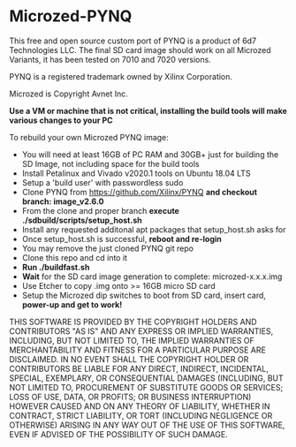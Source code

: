 # Microzed-PYNQ

This free and open source custom port of PYNQ is a product of 6d7 Technologies LLC. The final SD card image should work on all Microzed Variants, it has been tested on 7010 and 7020 versions.

PYNQ is a registered trademark owned by Xilinx Corporation.

Microzed is Copyright Avnet Inc.

**Use a VM or machine that is not critical, installing the build tools will make various changes to your PC**

To rebuild your own Microzed PYNQ image:

* You will need at least 16GB of PC RAM and 30GB+ just for building the SD Image, not including space for the build tools
* Install Petalinux and Vivado v2020.1 tools on Ubuntu 18.04 LTS
* Setup a 'build user' with passwordless sudo
* Clone PYNQ from https://github.com/Xilinx/PYNQ **and checkout branch: image_v2.6.0**
* From the clone and proper branch **execute ./sdbuild/scripts/setup_host.sh**
* Install any requested additonal apt packages that setup_host.sh asks for
* Once setup_host.sh is successful, **reboot and re-login**
* You may remove the just cloned PYNQ git repo
* Clone this repo and cd into it
* **Run ./buildfast.sh**
* **Wait** for the SD card image generation to complete: microzed-x.x.x.img
* Use Etcher to copy .img onto >= 16GB micro SD card
* Setup the Microzed dip switches to boot from SD card, insert card, **power-up and get to work!**

THIS SOFTWARE IS PROVIDED BY THE COPYRIGHT HOLDERS AND CONTRIBUTORS "AS IS"
AND ANY EXPRESS OR IMPLIED WARRANTIES, INCLUDING, BUT NOT LIMITED TO, THE
IMPLIED WARRANTIES OF MERCHANTABILITY AND FITNESS FOR A PARTICULAR PURPOSE ARE
DISCLAIMED. IN NO EVENT SHALL THE COPYRIGHT HOLDER OR CONTRIBUTORS BE LIABLE
FOR ANY DIRECT, INDIRECT, INCIDENTAL, SPECIAL, EXEMPLARY, OR CONSEQUENTIAL
DAMAGES (INCLUDING, BUT NOT LIMITED TO, PROCUREMENT OF SUBSTITUTE GOODS OR
SERVICES; LOSS OF USE, DATA, OR PROFITS; OR BUSINESS INTERRUPTION) HOWEVER
CAUSED AND ON ANY THEORY OF LIABILITY, WHETHER IN CONTRACT, STRICT LIABILITY,
OR TORT (INCLUDING NEGLIGENCE OR OTHERWISE) ARISING IN ANY WAY OUT OF THE USE
OF THIS SOFTWARE, EVEN IF ADVISED OF THE POSSIBILITY OF SUCH DAMAGE.
